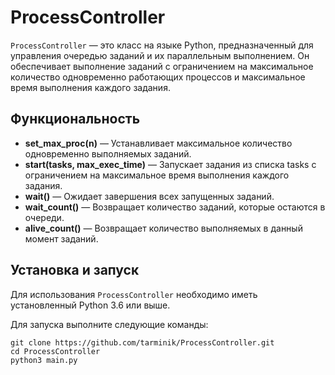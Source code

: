 # ProcessController

`ProcessController` — это класс на языке Python, предназначенный для управления очередью заданий и их параллельным выполнением. Он обеспечивает выполнение заданий с ограничением на максимальное количество одновременно работающих процессов и максимальное время выполнения каждого задания.

## Функциональность

- **set_max_proc(n)** — Устанавливает максимальное количество одновременно выполняемых заданий.
- **start(tasks, max_exec_time)** — Запускает задания из списка tasks с ограничением на максимальное время выполнения каждого задания.
- **wait()** — Ожидает завершения всех запущенных заданий.
- **wait_count()** — Возвращает количество заданий, которые остаются в очереди.
- **alive_count()** — Возвращает количество выполняемых в данный момент заданий.

## Установка и запуск

Для использования `ProcessController` необходимо иметь установленный Python 3.6 или выше.

Для запуска выполните следующие команды:
```
git clone https://github.com/tarminik/ProcessController.git
cd ProcessController
python3 main.py
```